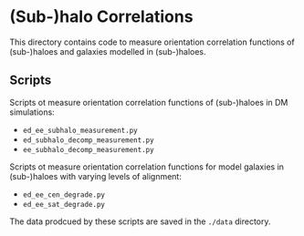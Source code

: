 # (Sub-)halo Correlations

This directory contains code to measure orientation correlation functions of (sub-)haloes and galaxies modelled in (sub-)haloes.  

## Scripts

Scripts ot measure orientation correlation functions of (sub-)haloes in DM simulations:

- `ed_ee_subhalo_measurement.py`
- `ed_subhalo_decomp_measurement.py`
- `ee_subhalo_decomp_measurement.py`

Scripts ot measure orientation correlation functions for model galaxies in (sub-)haloes with varying levels of alignment:

- `ed_ee_cen_degrade.py`
- `ed_ee_sat_degrade.py`

The data prodcued by these scripts are saved in the `./data` directory.